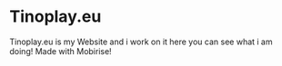 # Tinoplay.eu
Tinoplay.eu is my Website and i work on it here you can see what i am doing!
Made with Mobirise!
